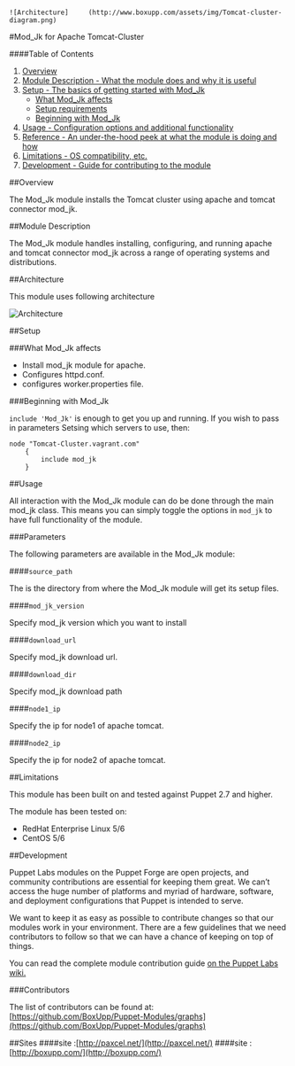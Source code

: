                                                                                           ![Architecture]     (http://www.boxupp.com/assets/img/Tomcat-cluster-diagram.png)
#Mod_Jk for Apache Tomcat-Cluster

####Table of Contents

1. [Overview](#overview)
2. [Module Description - What the module does and why it is useful](#module-description)
3. [Setup - The basics of getting started with Mod_Jk](#setup)
    * [What Mod_Jk affects](#what-Mod_Jk-affects)
    * [Setup requirements](#setup-requirements)
    * [Beginning with Mod_Jk](#beginning-with-Mod_Jk)
4. [Usage - Configuration options and additional functionality](#usage)
5. [Reference - An under-the-hood peek at what the module is doing and how](#reference)
5. [Limitations - OS compatibility, etc.](#limitations)
6. [Development - Guide for contributing to the module](#development)

##Overview

The Mod_Jk module installs the Tomcat cluster using apache and tomcat connector mod_jk.

##Module Description

The Mod_Jk module handles installing, configuring, and running apache and tomcat connector mod_jk across a range of operating systems and distributions.

##Architecture

This module uses following architecture 

![Architecture](http://www.boxupp.com/assets/img/Tomcat-cluster-diagram.png)

##Setup

###What Mod_Jk affects

* Install mod_jk module for apache.
* Configures httpd.conf.
* configures worker.properties file.

###Beginning with Mod_Jk

`include 'Mod_Jk'` is enough to get you up and running.  If you wish to pass in
parameters Setsing which servers to use, then:

```puppet
node "Tomcat-Cluster.vagrant.com" 
    {
        include mod_jk 
    }
```

##Usage

All interaction with the Mod_Jk module can do be done through the main mod_jk class.
This means you can simply toggle the options in `mod_jk` to have full functionality of the module.


###Parameters

The following parameters are available in the Mod_Jk module:

####`source_path`

The is the directory from  where the Mod_Jk module will get its setup files.

####`mod_jk_version`

Specify mod_jk version which you want to install  

####`download_url`

Specify mod_jk download url.

####`download_dir`

Specify mod_jk download path

####`node1_ip`

Specify the ip for node1 of apache tomcat.

####`node2_ip`

Specify the ip for node2 of apache tomcat.


##Limitations

This module has been built on and tested against Puppet 2.7 and higher.

The module has been tested on:

* RedHat Enterprise Linux 5/6
* CentOS 5/6


##Development

Puppet Labs modules on the Puppet Forge are open projects, and community
contributions are essential for keeping them great. We can’t access the
huge number of platforms and myriad of hardware, software, and deployment
configurations that Puppet is intended to serve.

We want to keep it as easy as possible to contribute changes so that our
modules work in your environment. There are a few guidelines that we need
contributors to follow so that we can have a chance of keeping on top of things.

You can read the complete module contribution guide [on the Puppet Labs wiki.](http://projects.puppetlabs.com/projects/module-site/wiki/Module_contributing)

###Contributors

The list of contributors can be found at: [https://github.com/BoxUpp/Puppet-Modules/graphs](https://github.com/BoxUpp/Puppet-Modules/graphs)

##Sites
####site :[http://paxcel.net/](http://paxcel.net/) 
####site :[http://boxupp.com/](http://boxupp.com/)
